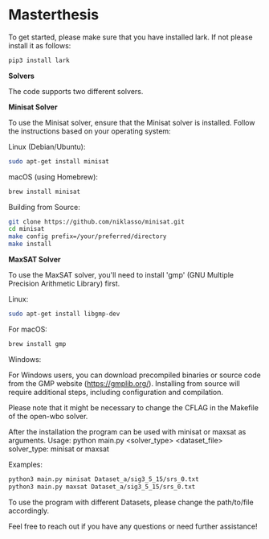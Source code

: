 # Masterthesis

To get started, please make sure that you have installed lark.
If not please install it as follows:

```bash
pip3 install lark
```

**Solvers**

The code supports two different solvers.

**Minisat Solver**

To use the Minisat solver, ensure that the Minisat solver is installed. Follow the instructions based on your operating system:

Linux (Debian/Ubuntu):

```bash
sudo apt-get install minisat
```

macOS (using Homebrew):

```bash
brew install minisat
```

Building from Source:

```bash
git clone https://github.com/niklasso/minisat.git
cd minisat
make config prefix=/your/preferred/directory
make install
```

**MaxSAT Solver**

To use the MaxSAT solver, you'll need to install 'gmp' (GNU Multiple Precision Arithmetic Library) first.

Linux:

```bash
sudo apt-get install libgmp-dev
```

For macOS:

```bash
brew install gmp
```

Windows:

For Windows users, you can download precompiled binaries or source code from the GMP website (https://gmplib.org/).
Installing from source will require additional steps, including configuration and compilation.

Please note that it might be necessary to change the CFLAG in the Makefile of the open-wbo solver.

After the installation the program can be used with minisat or maxsat as arguments.
Usage: python main.py <solver_type> <dataset_file>
solver_type: minisat or maxsat

Examples:

```bash
python3 main.py minisat Dataset_a/sig3_5_15/srs_0.txt
python3 main.py maxsat Dataset_a/sig3_5_15/srs_0.txt
```

To use the program with different Datasets, please change the path/to/file accordingly.

Feel free to reach out if you have any questions or need further assistance!

